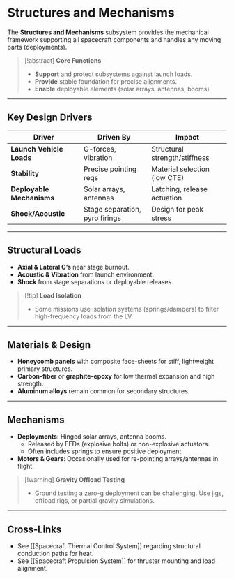 # Structures and Mechanisms
The **Structures and Mechanisms** subsystem provides the mechanical framework supporting all spacecraft components and handles any moving parts (deployments).

> [!abstract] **Core Functions**
> - **Support** and protect subsystems against launch loads.  
> - **Provide** stable foundation for precise alignments.  
> - **Enable** deployable elements (solar arrays, antennas, booms).

---

## Key Design Drivers
| Driver                   | Driven By                | Impact                         |
|--------------------------|--------------------------|--------------------------------|
| **Launch Vehicle Loads** | G-forces, vibration      | Structural strength/stiffness  |
| **Stability**            | Precise pointing reqs    | Material selection (low CTE)   |
| **Deployable Mechanisms**| Solar arrays, antennas   | Latching, release actuation    |
| **Shock/Acoustic**       | Stage separation, pyro firings | Design for peak stress |

---

## Structural Loads
- **Axial & Lateral G’s** near stage burnout.  
- **Acoustic & Vibration** from launch environment.  
- **Shock** from stage separations or deployable releases.

> [!tip] **Load Isolation**
> - Some missions use isolation systems (springs/dampers) to filter high-frequency loads from the LV.

---

## Materials & Design
- **Honeycomb panels** with composite face-sheets for stiff, lightweight primary structures.
- **Carbon-fiber** or **graphite-epoxy** for low thermal expansion and high strength.
- **Aluminum alloys** remain common for secondary structures.

---

## Mechanisms
- **Deployments**: Hinged solar arrays, antenna booms.
  - Released by EEDs (explosive bolts) or non-explosive actuators.
  - Often includes springs to ensure positive deployment.
- **Motors & Gears**: Occasionally used for re-pointing arrays/antennas in flight.

> [!warning] **Gravity Offload Testing**
> - Ground testing a zero-g deployment can be challenging. Use jigs, offload rigs, or partial gravity simulations.

---

## Cross-Links
- See [[Spacecraft Thermal Control System]] regarding structural conduction paths for heat.
- See [[Spacecraft Propulsion System]] for thruster mounting and load alignment.

